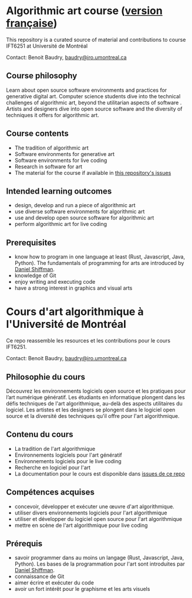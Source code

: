 # Algorithmic art course ([version française](https://github.com/bbaudry/algorithmic-art-course/blob/main/README.md#cours-dart-algorithmique-%C3%A0-luniversit%C3%A9-de-montr%C3%A9al))

This repository is a curated source of material and contributions to course IFT6251 at Université de Montréal  

Contact: Benoit Baudry, <baudry@iro.umontreal.ca>

## Course philosophy

Learn about open source software environments and practices for generative digital art.
Computer science students dive into the technical challenges of algorithmic art, beyond the utilitarian aspects of software .
Artists and designers dive into open source software and the diversity of techniques it offers for algorithmic art.

## Course contents

- The tradition of algorithmic art
- Software environments for generative art
- Software environments for live coding
- Research in software for art
- The material for the course if available in [this repository's issues](https://github.com/rethread-studio/algorithmic-art-course/issues)
  
## Intended learning outcomes

- design, develop and run a piece of algorithmic art
- use diverse software environments for algorithmic art
- use and develop open source software for algorithmic art
- perform algorithmic art for live coding

## Prerequisites
- know how to program in one language at least (Rust, Javascript, Java, Python). The fundamentals of programming for arts are introduced by [Daniel Shiffman](https://thecodingtrain.com/).
- knowledge of Git
- enjoy writing and executing code
- have a strong interest in graphics and visual arts

# Cours d'art algorithmique à l'Université de Montréal 

Ce repo reassemble les resources et les contributions pour le cours IFT6251. 

Contact: Benoit Baudry, <baudry@iro.umontreal.ca>

## Philosophie du cours

Découvrez les environnements logiciels open source et les pratiques pour l’art numérique génératif.
Les étudiants en informatique plongent dans les défis techniques de l'art algorithmique, au-delà des aspects utilitaires du logiciel.
Les artistes et les designers se plongent dans le logiciel open source et la diversité des techniques qu'il offre pour l'art algorithmique.

## Contenu du cours

- La tradition de l'art algorithmique
- Environnements logiciels pour l'art génératif
- Environnements logiciels pour le live coding
- Recherche en logiciel pour l'art
- La documentation pour le cours est disponible dans [issues de ce repo](https://github.com/rethread-studio/algorithmic-art-course/issues)

  
## Compétences acquises

- concevoir, développer et exécuter une œuvre d'art algorithmique. 
- utiliser divers environnements logiciels pour l'art algorithmique
- utiliser et développer du logiciel open source pour l'art algorithmique
- mettre en scène de l'art algorithmique pour live coding

## Prérequis
- savoir programmer dans au moins un langage (Rust, Javascript, Java, Python). Les bases de la programmation pour l'art sont introduites par [Daniel Shiffman](https://thecodingtrain.com/).
- connaissance de Git
- aimer écrire et exécuter du code
- avoir un fort intérêt pour le graphisme et les arts visuels
